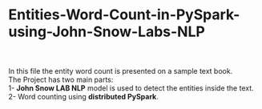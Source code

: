 # Entities-Word-Count-in-PySpark-using-John-Snow-Labs-NLP<br /><br />
In this file the entity word count is presented on a sample text book.<br />
The Project has two main parts:<br />
1- __John Snow LAB NLP__ model is used to detect the entities inside the text.<br />
2- Word counting using __distributed PySpark__.

